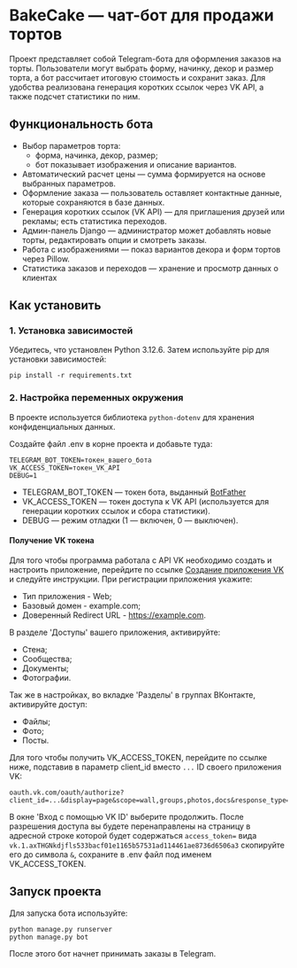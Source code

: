 # BakeCake — чат-бот для продажи тортов
Проект представляет собой Telegram-бота для оформления заказов на торты. Пользователи могут выбрать форму, начинку, декор и размер торта, а бот рассчитает итоговую стоимость и сохранит заказ. 
Для удобства реализована генерация коротких ссылок через VK API, а также подсчет статистики по ним.

## Функциональность бота
* Выбор параметров торта:
    * форма, начинка, декор, размер;
    * бот показывает изображения и описание вариантов.
* Автоматический расчет цены — сумма формируется на основе выбранных параметров.
* Оформление заказа — пользователь оставляет контактные данные, которые сохраняются в базе данных.
* Генерация коротких ссылок (VK API) — для приглашения друзей или рекламы; есть статистика переходов.
* Админ-панель Django — администратор может добавлять новые торты, редактировать опции и смотреть заказы.
* Работа с изображениями — показ вариантов декора и форм тортов через Pillow.
* Статистика заказов и переходов — хранение и просмотр данных о клиентах

## Как установить
### 1. Установка зависимостей
Убедитесь, что установлен Python 3.12.6. Затем используйте pip для установки зависимостей:
```
pip install -r requirements.txt
```
### 2. Настройка переменных окружения
В проекте используется библиотека `python-dotenv` для хранения конфиденциальных данных.

Создайте файл .env в корне проекта и добавьте туда:
```text
TELEGRAM_BOT_TOKEN=токен_вашего_бота
VK_ACCESS_TOKEN=токен_VK_API
DEBUG=1
```
* TELEGRAM_BOT_TOKEN — токен бота, выданный [BotFather](https://t.me/BotFather)
* VK_ACCESS_TOKEN — токен доступа к VK API (используется для генерации коротких ссылок и сбора статистики).
* DEBUG — режим отладки (1 — включен, 0 — выключен).
#### Получение VK токена 
Для того чтобы программа работала с API VK необходимо создать и настроить приложение, перейдите по ссылке [Создание приложения VK](https://id.vk.com/about/business/go/docs/ru/vkid/latest/vk-id/connection/create-application#Sozdanie-prilozheniya)
и следуйте инструкции. При регистрации приложения укажите:
- Тип приложения - Web;
- Базовый домен - example.com;
- Доверенный Redirect URL - https://example.com.

В разделе 'Доступы' вашего приложения, активируйте:
- Стена;
- Сообщества;
- Документы;
- Фотографии.

Так же в настройках, во вкладке 'Разделы' в группах ВКонтакте, активируйте доступ:
- Файлы;
- Фото;
- Посты.

Для того чтобы получить VK_ACCESS_TOKEN, перейдите по ссылке ниже, подставив в параметр client_id вместо `...`
ID своего приложения VK: 
```text
oauth.vk.com/oauth/authorize?client_id=...&display=page&scope=wall,groups,photos,docs&response_type=token&v=5.199&state=123456
```
В окне 'Вход с помощью VK ID' выберите продолжить. После разрешения доступа вы будете перенаправлены на страницу
в адресной строке которой будет содержаться `access_token=` вида `vk.1.axTHGNkdjfls533bacf01e1165b57531ad114461ae8736d6506a3`
скопируйте его до символа `&`, сохраните в .env файл под именем VK_ACCESS_TOKEN.

## Запуск проекта

Для запуска бота используйте:
```
python manage.py runserver
python manage.py bot
```
После этого бот начнет принимать заказы в Telegram.

